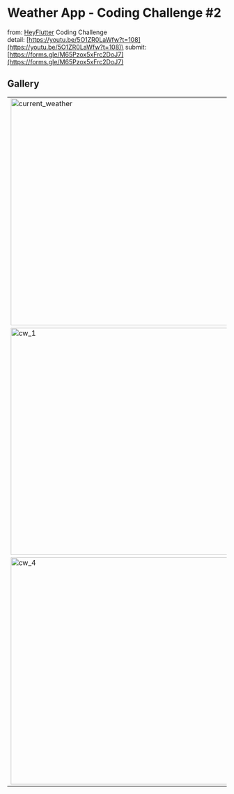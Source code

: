 # Weather App - Coding Challenge #2

from: [HeyFlutter](https://www.youtube.com/@HeyFlutter) Coding Challenge\
detail: [https://youtu.be/5O1ZR0LaWfw?t=108](https://youtu.be/5O1ZR0LaWfw?t=108)\
submit: [https://forms.gle/M65Pzox5xFrc2DoJ7](https://forms.gle/M65Pzox5xFrc2DoJ7)

## Gallery

|                                                                                                                                                                                                                                                        |                                                                                                                                                                                                                                                        |                                                                                                                                                                                                                                      |
| ------------------------------------------------------------------------------------------------------------------------------------------------------------------------------------------------------------------------------------------------------ | ------------------------------------------------------------------------------------------------------------------------------------------------------------------------------------------------------------------------------------------------------ | ------------------------------------------------------------------------------------------------------------------------------------------------------------------------------------------------------------------------------------ |
| <image src="https://raw.githubusercontent.com/indratrisnar/weather_app_challenge/main/pics/current_weather.gif" caption="" alt="current_weather" height="520" position="center" command="fill" option="q100" class="img-fluid" title=""  webp="false"> | <image src="https://raw.githubusercontent.com/indratrisnar/weather_app_challenge/main/pics/saved_locations.jpg" caption="" alt="saved_locations" height="520" position="center" command="fill" option="q100" class="img-fluid" title=""  webp="false"> | <image src="https://raw.githubusercontent.com/indratrisnar/weather_app_challenge/main/pics/search.jpg" caption="" alt="search" height="520" position="center" command="fill" option="q100" class="img-fluid" title=""  webp="false"> |
| <image src="https://raw.githubusercontent.com/indratrisnar/weather_app_challenge/main/pics/cw_1.jpg" caption="" alt="cw_1" height="520" position="center" command="fill" option="q100" class="img-fluid" title=""  webp="false">                       | <image src="https://raw.githubusercontent.com/indratrisnar/weather_app_challenge/main/pics/cw_2.jpg" caption="" alt="cw_2" height="520" position="center" command="fill" option="q100" class="img-fluid" title=""  webp="false">                       | <image src="https://raw.githubusercontent.com/indratrisnar/weather_app_challenge/main/pics/cw_3.jpg" caption="" alt="cw_3" height="520" position="center" command="fill" option="q100" class="img-fluid" title=""  webp="false">     |
| <image src="https://raw.githubusercontent.com/indratrisnar/weather_app_challenge/main/pics/cw_4.jpg" caption="" alt="cw_4" height="520" position="center" command="fill" option="q100" class="img-fluid" title=""  webp="false">                       | <image src="https://raw.githubusercontent.com/indratrisnar/weather_app_challenge/main/pics/cw_5.jpg" caption="" alt="cw_5" height="520" position="center" command="fill" option="q100" class="img-fluid" title=""  webp="false">                       |                                                                                                                                                                                                                                      |
